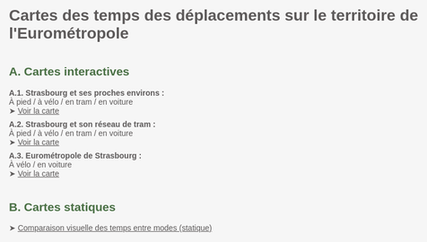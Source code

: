 <!DOCTYPE html>
<html lang="fr">
<head>
  <meta charset="UTF-8" />
  <title>Cartes des temps des déplacements</title>
  <style>
    body {
      font-family: Calibri, Arial, sans-serif;
      color: #5d5a5a;
      background-color: #f6f6f6;
      padding: 40px;
      max-width: 900px;
      margin: auto;
    }

    h1 {
      color: #4a7045; /* vert matcha foncé */
      font-size: 26px;
      margin-bottom: 10px;
    }

    h2 {
      margin-top: 40px;
      color: #4a7045;
    }

    h3 {
      margin-top: 20px;
      color: #5d5a5a;
      font-weight: normal;
    }

    ul {
      list-style: none;
      padding-left: 0;
    }

    li {
      margin: 8px 0;
    }

    a {
      color: #5d5a5a;
      text-decoration: underline;
    }

    a:hover {
      color: #2e5e30;
    }
  </style>
</head>
<body>
  <h1>Cartes des temps des déplacements sur le territoire de l'Eurométropole</h1>

  <h2>A. Cartes interactives</h2>
  <ul>
    <li>
      <strong>A.1. Strasbourg et ses proches environs :</strong><br>
      À pied / à vélo / en tram / en voiture<br>
      ➤ <a href="cartes_interactives_3html_0606/carte_finale_centre_1.html" target="_blank">Voir la carte</a>
    </li>
    <li>
      <strong>A.2. Strasbourg et son réseau de tram :</strong><br>
      À pied / à vélo / en tram / en voiture<br>
      ➤ <a href="cartes_interactives_3html_0606/carte_finale_réseaux_2.html" target="_blank">Voir la carte</a>
    </li>
    <li>
      <strong>A.3. Eurométropole de Strasbourg :</strong><br>
      À vélo / en voiture<br>
      ➤ <a href="cartes_interactives_3html_0606/carte_finale_EPCI_3.html" target="_blank">Voir la carte</a>
    </li>
  </ul>

  <h2>B. Cartes statiques</h2>
  <ul>
    <li>
      ➤ <a href="cartes_statiques_comparaison_1html_7png/cartes_statiques_comparaison.html" target="_blank">
        Comparaison visuelle des temps entre modes (statique)
      </a>
    </li>
  </ul>
</body>
</html>
